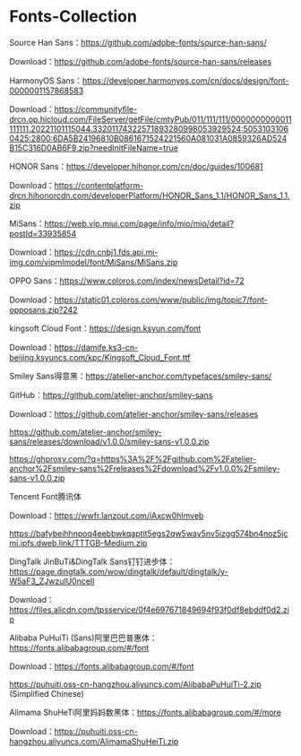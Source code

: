# Fonts-Collection

Source Han Sans：https://github.com/adobe-fonts/source-han-sans/

Download：https://github.com/adobe-fonts/source-han-sans/releases

HarmonyOS Sans：https://developer.harmonyos.com/cn/docs/design/font-0000001157868583

Download：https://communityfile-drcn.op.hicloud.com/FileServer/getFile/cmtyPub/011/111/111/0000000000011111111.20221101115044.33201174322571893280998053929524:50531031060425:2800:6DA5B24196810B0861671524221560A081031A0859326AD524B15C316D0AB6F9.zip?needInitFileName=true

HONOR Sans：https://developer.hihonor.com/cn/doc/guides/100681

Download：https://contentplatform-drcn.hihonorcdn.com/developerPlatform/HONOR_Sans_1.1/HONOR_Sans_1.1.zip

MiSans：https://web.vip.miui.com/page/info/mio/mio/detail?postId=33935854

Download：https://cdn.cnbj1.fds.api.mi-img.com/vipmlmodel/font/MiSans/MiSans.zip

OPPO Sans：https://www.coloros.com/index/newsDetail?id=72

Download：https://static01.coloros.com/www/public/img/topic7/font-opposans.zip?242

kingsoft Cloud Font：https://design.ksyun.com/font

Download：https://damife.ks3-cn-beijing.ksyuncs.com/kpc/Kingsoft_Cloud_Font.ttf

Smiley Sans得意黑：https://atelier-anchor.com/typefaces/smiley-sans/

GitHub：https://github.com/atelier-anchor/smiley-sans

Download：https://github.com/atelier-anchor/smiley-sans/releases

https://github.com/atelier-anchor/smiley-sans/releases/download/v1.0.0/smiley-sans-v1.0.0.zip

https://ghproxy.com/?q=https%3A%2F%2Fgithub.com%2Fatelier-anchor%2Fsmiley-sans%2Freleases%2Fdownload%2Fv1.0.0%2Fsmiley-sans-v1.0.0.zip

Tencent Font腾讯体

Download：https://wwfr.lanzout.com/iAxcw0hlmveb

https://bafybeihhnpoq4eebbwkqaptit5egs2qw5way5nv5izgg574bn4noz5jcmi.ipfs.dweb.link/TTTGB-Medium.zip

DingTalk JinBuTi&DingTalk Sans钉钉进步体：https://page.dingtalk.com/wow/dingtalk/default/dingtalk/y-W5aF3_ZJwzulU0nceIl

Download：https://files.alicdn.com/tpsservice/0f4e697671849694f93f0df8ebddf0d2.zip

Alibaba PuHuiTi (Sans)阿里巴巴普惠体：https://fonts.alibabagroup.com/#/font

Download：https://fonts.alibabagroup.com/#/font

https://puhuiti.oss-cn-hangzhou.aliyuncs.com/AlibabaPuHuiTi-2.zip (Simplified Chinese)

Alimama ShuHeTi阿里妈妈数黑体：https://fonts.alibabagroup.com/#/more

Download：https://puhuiti.oss-cn-hangzhou.aliyuncs.com/AlimamaShuHeiTi.zip
